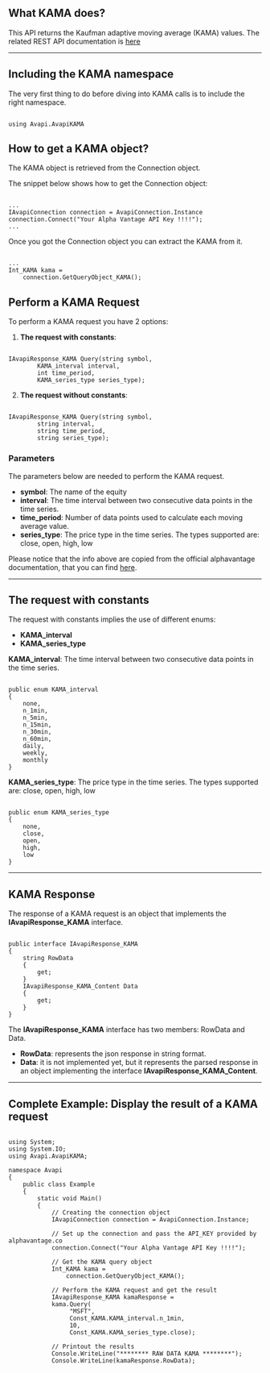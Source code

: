 ## What KAMA does?
This API returns the Kaufman adaptive moving average (KAMA) values. The related REST API documentation is [here](https://www.alphavantage.co/documentation/#kama)  

***
## Including the KAMA namespace
The very first thing to do before diving into KAMA calls is to include the right namespace.  

```

using Avapi.AvapiKAMA

```

## How to get a KAMA object?
The KAMA object is retrieved from the Connection object.  

The snippet below shows how to get the Connection object:
```

...
IAvapiConnection connection = AvapiConnection.Instance
connection.Connect("Your Alpha Vantage API Key !!!!");
...

```
Once you got the Connection object you can extract the KAMA from it.
```

...
Int_KAMA kama = 
	connection.GetQueryObject_KAMA();

```

## Perform a KAMA Request
To perform a KAMA request you have 2 options:
1. **The request with constants**:

```

IAvapiResponse_KAMA Query(string symbol,
		KAMA_interval interval,
		int time_period,
		KAMA_series_type series_type);

```  

2. **The request without constants**:

```

IAvapiResponse_KAMA Query(string symbol,
		string interval,
		string time_period,
		string series_type);

```  

### Parameters
The parameters below are needed to perform the KAMA request.  
* **symbol**: The name of the equity
* **interval**: The time interval between two consecutive data points in the time series.
* **time_period**: Number of data points used to calculate each moving average value.
* **series_type**: The price type in the time series. The types supported are: close, open, high, low

Please notice that the info above are copied from the official alphavantage documentation, that you can find [here](https://www.alphavantage.co/documentation/).  

***
## The request with constants
The request with constants implies the use of different enums:
* **KAMA_interval**
* **KAMA_series_type**

**KAMA_interval**: The time interval between two consecutive data points in the time series.
```  

public enum KAMA_interval
{
	none,
	n_1min,
	n_5min,
	n_15min,
	n_30min,
	n_60min,
	daily,
	weekly,
	monthly
}

```  
**KAMA_series_type**: The price type in the time series. The types supported are: close, open, high, low
```  

public enum KAMA_series_type
{
	none,
	close,
	open,
	high,
	low
}

```  
  

***
## KAMA Response
The response of a KAMA request is an object that implements the **IAvapiResponse_KAMA** interface.
```

public interface IAvapiResponse_KAMA
{
    string RowData
    {
        get;
    }
    IAvapiResponse_KAMA_Content Data
    {
        get;
    }
}

```
The **IAvapiResponse_KAMA** interface has two members: RowData and Data.
* **RowData**: represents the json response in string format.
* **Data**: it is not implemented yet, but it represents the parsed response in an object implementing the interface **IAvapiResponse_KAMA_Content**.
  

***
## Complete Example: Display the result of a KAMA request
```

using System;
using System.IO;
using Avapi.AvapiKAMA;

namespace Avapi
{
    public class Example
    {
        static void Main()
        {
            // Creating the connection object
            IAvapiConnection connection = AvapiConnection.Instance;

            // Set up the connection and pass the API_KEY provided by alphavantage.co
            connection.Connect("Your Alpha Vantage API Key !!!!");

            // Get the KAMA query object
            Int_KAMA kama =
                connection.GetQueryObject_KAMA();

            // Perform the KAMA request and get the result
            IAvapiResponse_KAMA kamaResponse = 
            kama.Query(
                 "MSFT",
                 Const_KAMA.KAMA_interval.n_1min,
                 10,
                 Const_KAMA.KAMA_series_type.close);

            // Printout the results
            Console.WriteLine("******** RAW DATA KAMA ********");
            Console.WriteLine(kamaResponse.RowData);

```
